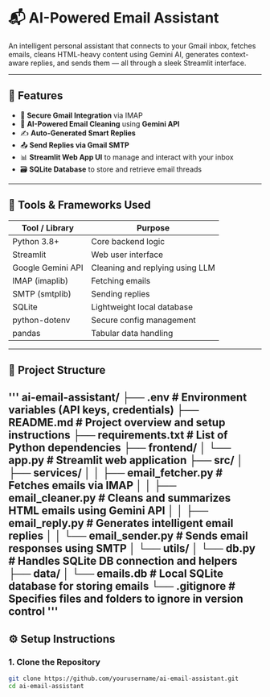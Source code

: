 # 📬 AI-Powered Email Assistant

An intelligent personal assistant that connects to your Gmail inbox, fetches emails, cleans HTML-heavy content using Gemini AI, generates context-aware replies, and sends them — all through a sleek Streamlit interface.

---

## 🚀 Features

- 🔐 **Secure Gmail Integration** via IMAP
- 🧠 **AI-Powered Email Cleaning** using **Gemini API**
- ✍️ **Auto-Generated Smart Replies**
- 📤 **Send Replies via Gmail SMTP**
- 📊 **Streamlit Web App UI** to manage and interact with your inbox
- 🗃️ **SQLite Database** to store and retrieve email threads

---

## 🧰 Tools & Frameworks Used

| Tool / Library       | Purpose                                     |
|----------------------|---------------------------------------------|
| Python 3.8+          | Core backend logic                          |
| Streamlit            | Web user interface                          |
| Google Gemini API    | Cleaning and replying using LLM             |
| IMAP (imaplib)       | Fetching emails                             |
| SMTP (smtplib)       | Sending replies                             |
| SQLite               | Lightweight local database                  |
| python-dotenv        | Secure config management                    |
| pandas               | Tabular data handling                       |

---

## 📁 Project Structure

'''
ai-email-assistant/
├── .env                   # Environment variables (API keys, credentials)
├── README.md              # Project overview and setup instructions
├── requirements.txt       # List of Python dependencies
├── frontend/
│   └── app.py             # Streamlit web application
├── src/
│   ├── services/
│   │   ├── email_fetcher.py   # Fetches emails via IMAP
│   │   ├── email_cleaner.py   # Cleans and summarizes HTML emails using Gemini API
│   │   ├── email_reply.py     # Generates intelligent email replies
│   │   └── email_sender.py    # Sends email responses using SMTP
│   └── utils/
│       └── db.py              # Handles SQLite DB connection and helpers
├── data/
│   └── emails.db          # Local SQLite database for storing emails
└── .gitignore             # Specifies files and folders to ignore in version control
'''
---

## ⚙️ Setup Instructions

### 1. Clone the Repository

```bash
git clone https://github.com/yourusername/ai-email-assistant.git
cd ai-email-assistant

